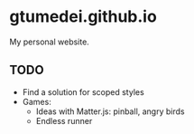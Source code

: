 # gtumedei.github.io

My personal website.

## TODO

- Find a solution for scoped styles
- Games:
  - Ideas with Matter.js: pinball, angry birds
  - Endless runner
